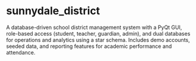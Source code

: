 # sunnydale_district
A database-driven school district management system with a PyQt GUI, role-based access (student, teacher, guardian, admin), and dual databases for operations and analytics using a star schema. Includes demo accounts, seeded data, and reporting features for academic performance and attendance.
